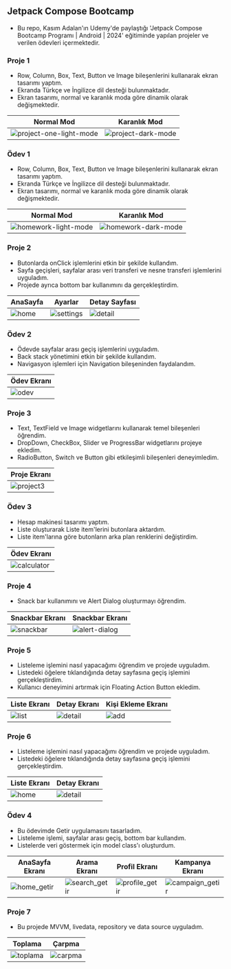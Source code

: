 ## Jetpack Compose Bootcamp

- Bu repo, Kasım Adalan'ın Udemy'de paylaştığı 'Jetpack Compose Bootcamp Programı | Android | 2024' eğitiminde yapılan projeler ve verilen ödevleri içermektedir.

### Proje 1

- Row, Column, Box, Text, Button ve Image bileşenlerini kullanarak ekran tasarımı yaptım.
- Ekranda Türkçe ve İngilizce dil desteği bulunmaktadır.
- Ekran tasarımı, normal ve karanlık moda göre dinamik olarak değişmektedir.

| Normal Mod        | Karanlık Mod    |
| ------------------------- | ------------------------- |
| ![project-one-light-mode](https://github.com/user-attachments/assets/1de078ca-6ba7-4463-b5e2-beae158377e4) | ![project-dark-mode](https://github.com/user-attachments/assets/4464fc15-83b4-45b4-ae3f-1e82ef227269) |

### Ödev 1

- Row, Column, Box, Text, Button ve Image bileşenlerini kullanarak ekran tasarımı yaptım.
- Ekranda Türkçe ve İngilizce dil desteği bulunmaktadır.
- Ekran tasarımı, normal ve karanlık moda göre dinamik olarak değişmektedir.

| Normal Mod        | Karanlık Mod    |
| ------------------------- | ------------------------- |
| ![homework-light-mode](https://github.com/user-attachments/assets/ceab4dec-7fa0-4bcd-923d-21d1f2e9640b) | ![homework-dark-mode](https://github.com/user-attachments/assets/52120e56-8ed2-4be2-87c9-74cbd73414a3) |

### Proje 2

- Butonlarda onClick işlemlerini etkin bir şekilde kullandım.
- Sayfa geçişleri, sayfalar arası veri transferi ve nesne transferi işlemlerini uyguladım.
- Projede ayrıca bottom bar kullanımını da gerçekleştirdim.

| AnaSayfa        | Ayarlar  | Detay Sayfası  |
| ------------------------- | ------------------------- |  ------------------------- |
| ![home](https://github.com/user-attachments/assets/78f98a3f-e4f0-4f8a-a55e-950b87b13294) | ![settings](https://github.com/user-attachments/assets/cbc2616e-7021-438b-a2d3-2a949767469a) | ![detail](https://github.com/user-attachments/assets/4e403e89-d4e7-4f1b-925a-d29e2bead339) |  

### Ödev 2

- Ödevde sayfalar arası geçiş işlemlerini uyguladım.
- Back stack yönetimini etkin bir şekilde kullandım.
- Navigasyon işlemleri için Navigation bileşeninden faydalandım.

| Ödev Ekranı     |
| ------------------------- |
| ![odev](https://github.com/user-attachments/assets/a108404c-62ae-4b60-8dac-0fea5dbe301a) |

### Proje 3

- Text, TextField ve Image widgetlarını kullanarak temel bileşenleri öğrendim.
- DropDown, CheckBox, Slider ve ProgressBar widgetlarını projeye ekledim.
- RadioButton, Switch ve Button gibi etkileşimli bileşenleri deneyimledim.

| Proje Ekranı      |
| ------------------------- |
| ![project3](https://github.com/user-attachments/assets/0b08830b-4faa-4a50-9d12-5fa8c4fd9002) |

### Ödev 3

- Hesap makinesi tasarımı yaptım.
- Liste oluşturarak Liste item'lerini butonlara aktardım.
- Liste item'larına göre butonların arka plan renklerini değiştirdim.

| Ödev Ekranı      |
| ------------------------- |
| ![calculator](https://github.com/user-attachments/assets/d1a76de4-f442-4e2d-959d-5d9e5b934dc7) |

### Proje 4

- Snack bar kullanımını ve Alert Dialog oluşturmayı öğrendim.

| Snackbar Ekranı      | Snackbar Ekranı      |
| ------------------------- | ------------------------- |
| ![snackbar](https://github.com/user-attachments/assets/883c5c9a-6196-46a3-9e18-752be1f77c25) | ![alert-dialog](https://github.com/user-attachments/assets/87a3787e-4244-4723-99e5-441353f5f12d) |

### Proje 5

- Listeleme işlemini nasıl yapacağımı öğrendim ve projede uyguladım.
- Listedeki öğelere tıklandığında detay sayfasına geçiş işlemini gerçekleştirdim.
- Kullanıcı deneyimini artırmak için Floating Action Button ekledim.

| Liste Ekranı     | Detay Ekranı      | Kişi Ekleme Ekranı      |
| ------------------------- | ------------------------- | ------------------------- |
| ![list](https://github.com/user-attachments/assets/24052c11-49aa-4743-80b9-77c828943b94) | ![detail](https://github.com/user-attachments/assets/a04bd6ba-4f1b-4bbb-8ff7-1fc55a447e87) | ![add](https://github.com/user-attachments/assets/33732994-ac72-4480-9a52-e720d7c827fb) |

### Proje 6

- Listeleme işlemini nasıl yapacağımı öğrendim ve projede uyguladım.
- Listedeki öğelere tıklandığında detay sayfasına geçiş işlemini gerçekleştirdim.

| Liste Ekranı     | Detay Ekranı      |
| ------------------------- | ------------------------- |
| ![home](https://github.com/user-attachments/assets/866b6973-6f18-4253-a231-f314cc07951c) | ![detail](https://github.com/user-attachments/assets/1cdcd52d-f17b-4338-8142-a86f0e494a42) |

### Ödev 4

- Bu ödevimde Getir uygulamasını tasarladım.
- Listeleme işlemi, sayfalar arası geçiş, bottom bar kullandım.
- Listelerde veri göstermek için model class'ı oluşturdum.

| AnaSayfa Ekranı     | Arama Ekranı      | Profil Ekranı      | Kampanya Ekranı      |
| ------------------------- | ------------------------- | ------------------------- | ------------------------- |
| ![home_getir](https://github.com/user-attachments/assets/e2f2626e-8af6-4589-b1e2-ab840a98bf82) | ![search_getir](https://github.com/user-attachments/assets/b0b1445c-9be2-413b-a1bb-28fec02b504b) | ![profile_getir](https://github.com/user-attachments/assets/aefa8c5e-e836-4d07-8ecf-5b3f56e38114) | ![campaign_getir](https://github.com/user-attachments/assets/8b6c8a6b-fdfb-40bf-aa8c-0a0fd061efd7) | 

### Proje 7

- Bu projede MVVM, livedata, repository ve data source uyguladım.

| Toplama     | Çarpma      | 
| ------------------------- | ------------------------- |
| ![toplama](https://github.com/user-attachments/assets/66260b3e-1091-47b9-9272-5b72567f12f7) | ![carpma](https://github.com/user-attachments/assets/68e184d1-2488-4dc3-9c7e-4c2456126bbb) |



